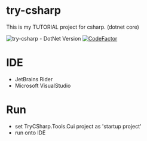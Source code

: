 # try-csharp
This is my TUTORIAL project for csharp. (dotnet core)

![try-csharp - DotNet Version](https://img.shields.io/badge/dotnetcore-2.2-blue.svg)
[![CodeFactor](https://www.codefactor.io/repository/github/devlights/try-csharp/badge)](https://www.codefactor.io/repository/github/devlights/try-csharp)

# IDE
- JetBrains Rider
- Microsoft VisualStudio

# Run
+ set TryCSharp.Tools.Cui project as 'startup project'
+ run onto IDE
